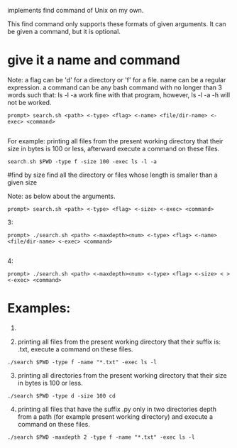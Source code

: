 implements find command of Unix on my own.

This find command only supports these formats of given arguments.
It can be given a command, but it is optional.

# give it a name and command
 Note:
a flag can be 'd' for a directory or 'f' for a file.
name can be a regular expression.
a command can be any bash command with no longer than 
3 words such that: ls -l -a work fine with that program, however, ls -l -a -h will not be worked. 

```
prompt> search.sh <path> <-type> <flag> <-name> <file/dir-name> <-exec> <command>
  
```
For example:
printing all files from the present working directory that their size in bytes is 100 or less, afterward execute a command on these files.

```
search.sh $PWD -type f -size 100 -exec ls -l -a 
```
#find by size
find all the directory or files whose length is smaller than a given size

Note: as below about the arguments.

```
prompt> search.sh <path> <-type> <flag> <-size> <-exec> <command>
```

3:
```
prompt> ./search.sh <path> <-maxdepth><num> <-type> <flag> <-name> <file/dir-name> <-exec> <command>
  
```  
4:  
```
prompt> ./search.sh <path> <-maxdepth><num> <-type> <flag> <-size> < > <-exec> <command>
```

#       Examples:

1.  

2.  printing all files from the present working directory that their suffix is: .txt,
    execute a command on these files.
    
```
./search $PWD -type f -name "*.txt" -exec ls -l
```

3. printing all directories from the present working directory that their size in bytes is 100 or less.


```
./search $PWD -type d -size 100 cd
```

4. printing all files that have the suffix .py only in two directories depth from a path (for example present working directory) and execute a command on these files.

```
./search $PWD -maxdepth 2 -type f -name "*.txt" -exec ls -l
```
